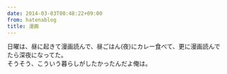 ```yaml
---
date: 2014-03-03T00:48:22+09:00
from: hatenablog
title: 漫画
---
```


<p>日曜は、昼に起きて漫画読んで、昼ごはん(夜)にカレー食べて、更に漫画読んでたら深夜になってた。<br>
そうそう、こういう暮らしがしたかったんだよ俺は。</p>

